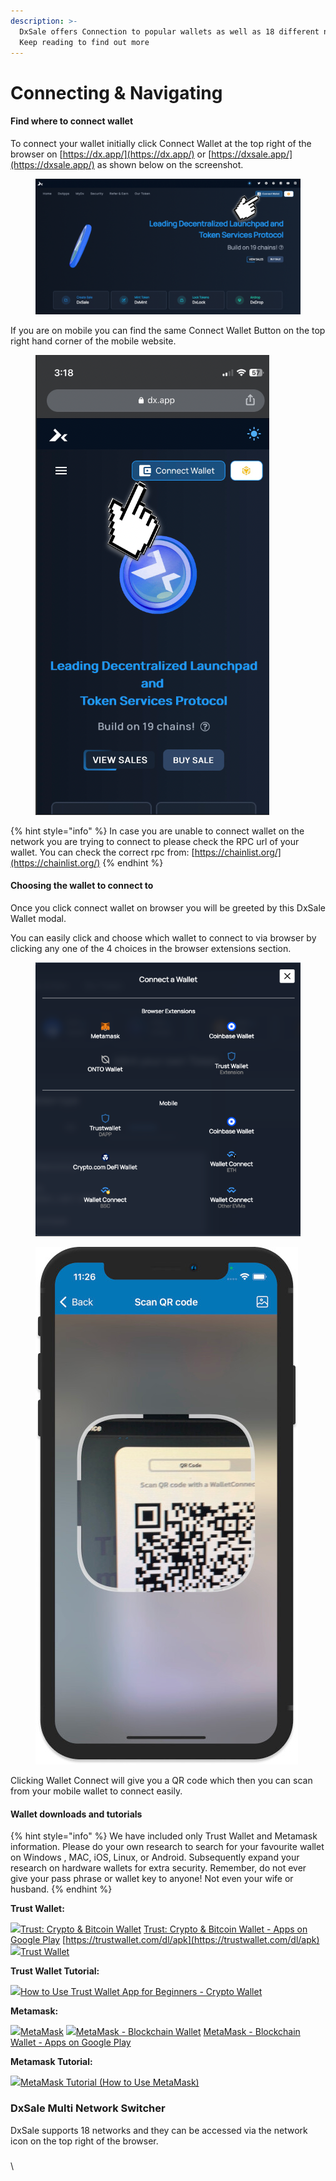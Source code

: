 ```yaml
---
description: >-
  DxSale offers Connection to popular wallets as well as 18 different networks.
  Keep reading to find out more
---
```


# Connecting & Navigating

#### Find where to connect wallet <a href="#find-where-to-connect-wallet" id="find-where-to-connect-wallet"></a>

To connect your wallet initially click Connect Wallet at the top right of the browser on [https://dx.app/](https://dx.app/) or [https://dxsale.app/](https://dxsale.app/) as shown below on the screenshot.



<figure><img src="../.gitbook/assets/image (6) (5).png" alt=""><figcaption></figcaption></figure>

If you are on mobile you can find the same Connect Wallet Button on the top right hand corner of the mobile website.

<figure><img src="../.gitbook/assets/image (5).png" alt=""><figcaption></figcaption></figure>

{% hint style="info" %}
In case you are unable to connect wallet on the network you are trying to connect to please check the RPC url of your wallet. You can check the correct rpc from: [https://chainlist.org/](https://chainlist.org/)
{% endhint %}

#### Choosing the wallet to connect to <a href="#choosing-the-wallet-to-connect-to" id="choosing-the-wallet-to-connect-to"></a>

Once you click connect wallet on browser you will be greeted by this DxSale Wallet modal.

You can easily click and choose which wallet to connect to via browser by clicking any one of the 4 choices in the browser extensions section.

<figure><img src="../.gitbook/assets/image (13) (2).png" alt=""><figcaption></figcaption></figure>

<figure><img src="../.gitbook/assets/image (16) (1).png" alt=""><figcaption></figcaption></figure>

Clicking Wallet Connect will give you a QR code which then you can scan from your mobile wallet to connect easily.

&#x20;

#### Wallet downloads and tutorials <a href="#wallet-downloads-and-tutorials" id="wallet-downloads-and-tutorials"></a>

{% hint style="info" %}
We have included only Trust Wallet and Metamask information. Please do your own research to search for your favourite wallet on Windows , MAC, iOS, Linux, or Android. Subsequently expand your research on hardware wallets for extra security. Remember, do not ever give your pass phrase or wallet key to anyone! Not even your wife or husband.
{% endhint %}

**Trust Wallet:**

[![](https://apps.apple.com/favicon.ico)‎Trust: Crypto & Bitcoin Wallet](https://apps.apple.com/app/apple-store/id1288339409?mt=8) [Trust: Crypto & Bitcoin Wallet - Apps on Google Play](https://play.google.com/store/apps/details?id=com.wallet.crypto.trustapp\&referrer=utm\_source%3Dwebsite) [https://trustwallet.com/dl/apk](https://trustwallet.com/dl/apk) [![](https://ssl.gstatic.com/chrome/webstore/images/icon\_48px.png)Trust Wallet](https://chrome.google.com/webstore/detail/trust-wallet/egjidjbpglichdcondbcbdnbeeppgdph)

**Trust Wallet Tutorial:**

![](https://www.youtube.com/s/desktop/00d32223/img/favicon\_32x32.png)[How to Use Trust Wallet App for Beginners - Crypto Wallet](https://www.youtube.com/watch?v=BdWCVKINwKc)

**Metamask:**

[![](https://ssl.gstatic.com/chrome/webstore/images/icon\_48px.png)MetaMask](https://chrome.google.com/webstore/detail/metamask/nkbihfbeogaeaoehlefnkodbefgpgknn) [![](https://apps.apple.com/favicon.ico)‎MetaMask - Blockchain Wallet](https://metamask.app.link/skAH3BaF99) [MetaMask - Blockchain Wallet - Apps on Google Play](https://metamask.app.link/bxwkE8oF99)

**Metamask Tutorial:**

![](https://www.youtube.com/s/desktop/00d32223/img/favicon\_32x32.png)[MetaMask Tutorial (How to Use MetaMask)](https://www.youtube.com/watch?v=tw-tQD0jztE)



### DxSale Multi Network Switcher <a href="#dxsale-multi-network-switcher" id="dxsale-multi-network-switcher"></a>

DxSale supports 18 networks and they can be accessed via the network icon on the top right of the browser.

### &#x20;<a href="#dxmint" id="dxmint"></a>

\
